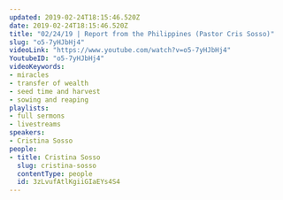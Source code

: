 ```yaml
---
updated: 2019-02-24T18:15:46.520Z
date: 2019-02-24T18:15:46.520Z
title: "02/24/19 | Report from the Philippines (Pastor Cris Sosso)"
slug: "o5-7yHJbHj4"
videoLink: "https://www.youtube.com/watch?v=o5-7yHJbHj4"
YoutubeID: "o5-7yHJbHj4"
videoKeywords:
- miracles
- transfer of wealth
- seed time and harvest
- sowing and reaping
playlists:
- full sermons
- livestreams
speakers:
- Cristina Sosso
people:
- title: Cristina Sosso
  slug: cristina-sosso
  contentType: people
  id: 3zLvufAtlKgiiGIaEYs4S4
---
```

